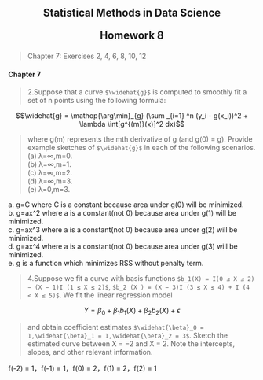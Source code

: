 <h2 style="text-align:center">Statistical Methods in Data Science

Homework 8  

</h2>

> Chapter 7: Exercises 2, 4, 6, 8, 10, 12

#### Chapter 7
> 2.Suppose that a curve `$\widehat{g}$` is computed to smoothly fit a set of n points using the following formula:
```math
\widehat{g} = \mathop{\arg\min}_{g} (\sum _{i=1} ^n (y_i - g(x_i))^2 + \lambda \int[g^{(m)}(x)]^2 dx)
```
> where g(m) represents the mth derivative of g (and g(0) = g). Provide
example sketches of `$\widehat{g}$` in each of the following scenarios.  
(a) λ=∞,m=0.  
(b) λ=∞,m=1.  
(c) λ=∞,m=2.  
(d) λ=∞,m=3.  
(e) λ=0,m=3. 

a. g=C where C is a constant because area under g(0) will be minimized.  
b. g=ax^2 where a is a constant(not 0) because area under g(1) will be minimized.  
c. g=ax^3 where a is a constant(not 0) because area under g(2) will be minimized.  
d. g=ax^4 where a is a constant(not 0) because area under g(3) will be minimized.  
e. g is a function which minimizes RSS without penalty term.

 
> 4.Suppose we fit a curve with basis functions `$b_1(X) = I(0 ≤ X ≤ 2) − (X − 1)I (1 ≤ X ≤ 2)$`, `$b_2 (X ) = (X − 3)I (3 ≤ X ≤ 4) + I (4 < X ≤ 5)$`. We fit the linear regression model
```math
Y = \beta _0 + \beta _1 b_1 (X) + \beta _2 b_2 (X) + \epsilon
```
> and obtain coefficient estimates `$\widehat{\beta}_0 = 1,\widehat{\beta}_1 = 1,\widehat{\beta}_2 = 3$`. Sketch the estimated curve between X = −2 and X = 2. Note the intercepts, slopes, and other relevant information.

f(-2) = 1，f(-1) = 1，f(0) = 2，f(1) = 2，f(2) = 1 

